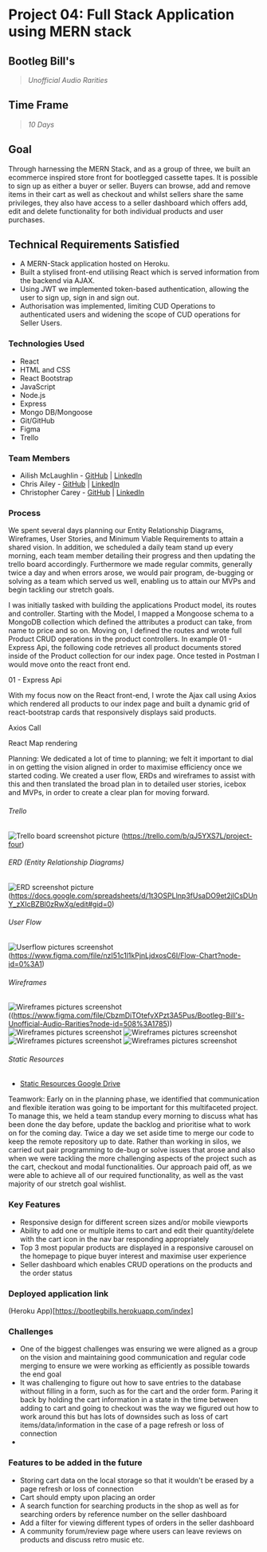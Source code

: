 # Project 04: Full Stack Application using MERN stack

## Bootleg Bill's 
> *Unofficial Audio Rarities*

## Time Frame

> *10 Days*

## Goal

Through harnessing the MERN Stack, and as a group of three, we built an ecommerce inspired store front for bootlegged cassette tapes. It is possible to sign up as either a buyer or seller. Buyers can browse, add and remove items in their cart as well as checkout and whilst sellers share the same privileges, they also have access to a seller dashboard which offers add, edit and delete functionality for both individual products and user purchases.


## Technical Requirements Satisfied

* A MERN-Stack application hosted on Heroku.
* Built a stylised front-end utilising React which is served information from the backend via AJAX.
* Using JWT we implemented token-based authentication, allowing the user to sign up, sign in and sign out.
* Authorisation was implemented, limiting CUD Operations to authenticated users and widening the scope of CUD operations for Seller Users.





### Technologies Used
- React
- HTML and CSS
- React Bootstrap 
- JavaScript 
- Node.js
- Express
- Mongo DB/Mongoose
- Git/GitHub
- Figma
- Trello

### Team Members
- Ailish McLaughlin - [GitHub](https://github.com/ailishmcl) | [LinkedIn](www.linkedin.com/in/ailish-mclaughlin)
- Chris Ailey - [GitHub]() | [LinkedIn]()
- Christopher Carey - [GitHub](https://github.com/christopher-k-c) | [LinkedIn](https://www.linkedin.com/in/chriskcarey/)

### Process

We spent several days planning our Entity Relationship Diagrams, Wireframes, User Stories, and Minimum Viable Requirements to attain a shared vision. In addition, we scheduled a daily team stand up every morning, each team member detailing their progress and then updating the trello board accordingly. Furthermore we made regular commits, generally twice a day and when errors arose, we would pair program, de-bugging or solving as a team which served us well, enabling us to attain our MVPs and begin tackling our stretch goals.

I was initially tasked with building the applications Product model, its routes and controller. Starting with the Model, I mapped a Mongoose schema to a MongoDB collection which defined the attributes a product can take, from name to price and so on. Moving on, I defined the routes and wrote full Product CRUD operations in the product controllers. In example 01 - Express Api, the following code retrieves all product documents stored inside of the Product collection for our index page. Once tested in Postman I would move onto the react front end.


01 - Express Api
<img src="">

With my focus now on the React front-end, I wrote the Ajax call using Axios which rendered all products to our index page and built a dynamic grid of react-bootstrap cards that responsively displays said products.

Axios Call
<img src="">

React Map rendering 
<img src="">

































Planning:
We dedicated a lot of time to planning; we felt it important to dial in on getting the vision aligned in order to maximise efficiency once we started coding. We created a user flow, ERDs and wireframes to assist with this and then translated the broad plan in to detailed user stories, icebox and MVPs, in order to create a clear plan for moving forward. 
###### Trello
![Trello board screenshot picture](/project-04-fe/public/trelloboard.png) (https://trello.com/b/qJ5YXS7L/project-four)
###### ERD (Entity Relationship Diagrams)
![ERD screenshot picture](/project-04-fe/public/ERD.png) (https://docs.google.com/spreadsheets/d/1t3OSPLlnp3fUsaDO9et2jlCsDUnY_zXIcBZBl0zRwXg/edit#gid=0)
###### User Flow
![Userflow pictures screenshot](/project-04-fe/public/userflow.png) (https://www.figma.com/file/nzI51c1l1kPjnLjdxosC6I/Flow-Chart?node-id=0%3A1)
###### Wireframes
![Wireframes pictures screenshot](/project-04-fe/public/wireframe1.png) ((https://www.figma.com/file/CbzmDiTOtefvXPzt3A5Pus/Bootleg-Bill's-Unofficial-Audio-Rarities?node-id=508%3A1785))
![Wireframes pictures screenshot](/project-04-fe/public/wireframe2.png)
![Wireframes pictures screenshot](/project-04-fe/public/wireframe3.png)
![Wireframes pictures screenshot](/project-04-fe/public/wireframe4.png)
![Wireframes pictures screenshot](/project-04-fe/public/wireframe5.png)

###### Static Resources
* [Static Resources Google Drive](https://drive.google.com/drive/folders/1i3zq2lW8AuenJoQfLGZNG4o_-lGuiJxL)

Teamwork: 
Early on in the planning phase, we identified that communication and flexible iteration was going to be important for this multifaceted project. To manage this, we held a team standup every morning to discuss what has been done the day before, update the backlog and prioritise what to work on for the coming day. Twice a day we set aside time to merge our code to keep the remote repository up to date. Rather than working in silos, we carried out pair programming to de-bug or solve issues that arose and also when we were tackling the more challenging aspects of the project such as the cart, checkout and modal functionalities. Our approach paid off, as we were able to achieve all of our required functionality, as well as the vast majority of our stretch goal wishlist.

### Key Features
- Responsive design for different screen sizes and/or mobile viewports
- Ability to add one or multiple items to cart and edit their quantity/delete with the cart icon in the nav bar responding appropriately
- Top 3 most popular products are displayed in a responsive carousel on the homepage to pique buyer interest and maximise user experience
- Seller dashboard which enables CRUD operations on the products and the order status

### Deployed application link
(Heroku App)[https://bootlegbills.herokuapp.com/index]

### Challenges
- One of the biggest challenges was ensuring we were aligned as a group on the vision and maintaining good communication and regular code merging to ensure we were working as efficiently as possible towards the end goal 
- It was challenging to figure out how to save entries to the database without filling in a form, such as for the cart and the order form. Paring it back by holding the cart information in a state in the time between adding to cart and going to checkout was the way we figured out how to work around this but has lots of downsides such as loss of cart items/data/information in the case of a page refresh or loss of connection
- 

### Features to be added in the future
- Storing cart data on the local storage so that it wouldn't be erased by a page refresh or loss of connection
- Cart should empty upon placing an order
- A search function for searching products in the shop as well as for searching orders by reference number on the seller dashboard
- Add a filter for viewing different types of orders in the seller dashboard
- A community forum/review page where users can leave reviews on products and discuss retro music etc.
